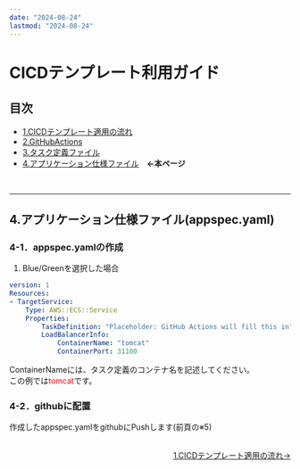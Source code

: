 ```yaml
---
date: "2024-08-24"
lastmod: "2024-08-24"
---
```


# CICDテンプレート利用ガイド
## 目次
- [1.CICDテンプレート適用の流れ](/fluentbit/#1テンプレート適用の流れ)　
- [2.GitHubActions](/cicd/actions)
- [3.タスク定義ファイル](/cicd/taskdef)
- [4.アプリケーション仕様ファイル](/cicd/appspec)　**←本ページ**
<br>

---

## 4.アプリケーション仕様ファイル(appspec.yaml)

### 4-1．appspec.yamlの作成

1. Blue/Greenを選択した場合  

```yml
version: 1
Resources:
- TargetService:
    Type: AWS::ECS::Service
    Properties:
        TaskDefinition: "Placeholder: GitHub Actions will fill this in"
        LoadBalancerInfo: 
            ContainerName: "tomcat"
            ContainerPort: 31100
```

ContainerNameには、タスク定義のコンテナ名を記述してください。  
この例では<span style="color: red; ">tomcat</span>です。  

### 4-2．githubに配置
作成したappspec.yamlをgithubにPushします(前頁の※5)


<br>

<!--
<p style="margin-top: 20em"></p>  
-->
<div style="display: flex; justify-content: space-between;">
  <div style="text-align: center;">
  </div>
  <div style="text-align: center;">
　　<a href="/cicd/index">1.CICDテンプレート適用の流れ→</a>
  </div>
</div>


